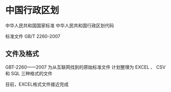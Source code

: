 # 中国行政区划 
中华人民共和国国家标准
中华人民共和国行政区划代码

标准文件 GB/T 2260-2007

## 文件及格式
GBT-2260——2007 为从互联网找到的原始标准文件
计划整理为 EXCEL 、 CSV 和 SQL 三种格式的文件

目前，EXCEL格式文件接近完成
